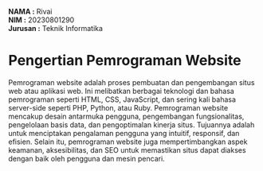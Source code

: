 **NAMA :** Rivai  
**NIM :** 20230801290  
**Jurusan :** Teknik Informatika

# Pengertian Pemrograman Website 
Pemrograman website adalah proses pembuatan dan pengembangan situs web atau aplikasi web. Ini melibatkan berbagai teknologi dan bahasa pemrograman seperti HTML, CSS, JavaScript, dan sering kali bahasa server-side seperti PHP, Python, atau Ruby. Pemrograman website mencakup desain antarmuka pengguna, pengembangan fungsionalitas, pengelolaan basis data, dan pengoptimalan kinerja situs. Tujuannya adalah untuk menciptakan pengalaman pengguna yang intuitif, responsif, dan efisien. Selain itu, pemrograman website juga mempertimbangkan aspek keamanan, aksesibilitas, dan SEO untuk memastikan situs dapat diakses dengan baik oleh pengguna dan mesin pencari.